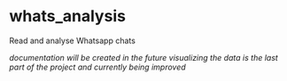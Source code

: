 # whats_analysis
Read and analyse Whatsapp chats

_documentation will be created in the future_
_visualizing the data is the last part of the project and currently being improved_
